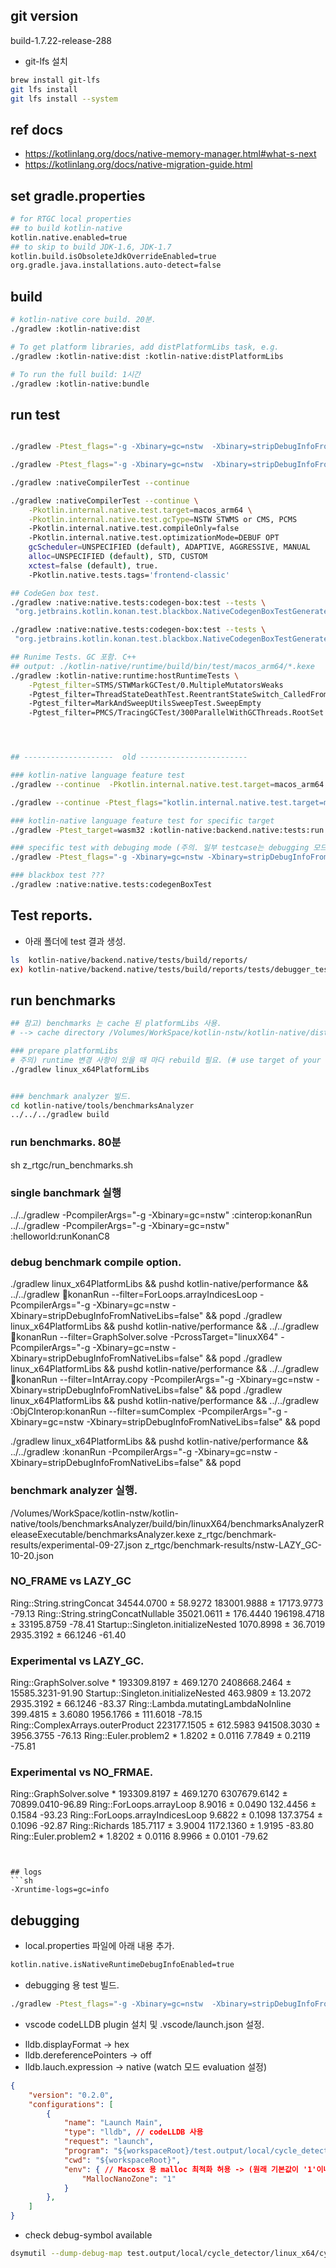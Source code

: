 ## git version 
build-1.7.22-release-288
- git-lfs 설치
```sh
brew install git-lfs
git lfs install
git lfs install --system
```

## ref docs
- https://kotlinlang.org/docs/native-memory-manager.html#what-s-next 
- https://kotlinlang.org/docs/native-migration-guide.html 


## set gradle.properties
```sh
# for RTGC local properties
## to build kotlin-native
kotlin.native.enabled=true
## to skip to build JDK-1.6, JDK-1.7
kotlin.build.isObsoleteJdkOverrideEnabled=true
org.gradle.java.installations.auto-detect=false
```

## build
```sh
# kotlin-native core build. 20분.
./gradlew :kotlin-native:dist

# To get platform libraries, add distPlatformLibs task, e.g.
./gradlew :kotlin-native:dist :kotlin-native:distPlatformLibs

# To run the full build: 1시간 
./gradlew :kotlin-native:bundle
```

## run test 
```sh

./gradlew -Ptest_flags="-g -Xbinary=gc=nstw  -Xbinary=stripDebugInfoFromNativeLibs=false" :native:native.tests:stdlibTest

./gradlew -Ptest_flags="-g -Xbinary=gc=nstw  -Xbinary=stripDebugInfoFromNativeLibs=false" :native:native.tests:stress:test

./gradlew :nativeCompilerTest --continue

./gradlew :nativeCompilerTest --continue \
    -Pkotlin.internal.native.test.target=macos_arm64 \
    -Pkotlin.internal.native.test.gcType=NSTW STWMS or CMS, PCMS
    -Pkotlin.internal.native.test.compileOnly=false
    -Pkotlin.internal.native.test.optimizationMode=DEBUF OPT
    gcScheduler=UNSPECIFIED (default), ADAPTIVE, AGGRESSIVE, MANUAL
    alloc=UNSPECIFIED (default), STD, CUSTOM
    xctest=false (default), true.
    -Pkotlin.native.tests.tags='frontend-classic'

## CodeGen box test.
./gradlew :native:native.tests:codegen-box:test --tests \
 "org.jetbrains.kotlin.konan.test.blackbox.NativeCodegenBoxTestGenerated\$Box\$*"

./gradlew :native:native.tests:codegen-box:test --tests \
 "org.jetbrains.kotlin.konan.test.blackbox.NativeCodegenBoxTestGenerated\$Box\$Annotations"

## Runime Tests. GC 포함. C++ 
## output: ./kotlin-native/runtime/build/bin/test/macos_arm64/*.kexe
./gradlew :kotlin-native:runtime:hostRuntimeTests \
    -Pgtest_filter=STMS/STWMarkGCTest/0.MultipleMutatorsWeaks
    -Pgtest_filter=ThreadStateDeathTest.ReentrantStateSwitch_CalledFromNativeGuard
    -Pgtest_filter=MarkAndSweepUtilsSweepTest.SweepEmpty
    -Pgtest_filter=PMCS/TracingGCTest/300ParallelWithGCThreads.RootSet




## --------------------  old ------------------------

### kotlin-native language feature test
./gradlew --continue  -Pkotlin.internal.native.test.target=macos_arm64 -Ptest_flags="-g -Xbinary=gc=nstw -Xbinary=stripDebugInfoFromNativeLibs=false" :native:native.tests:test

./gradlew --continue -Ptest_flags="kotlin.internal.native.test.target=macos_arm64 -g -Xbinary=gc=nstw -Xbinary=stripDebugInfoFromNativeLibs=false" :native:native.tests:test

### kotlin-native language feature test for specific target
./gradlew -Ptest_target=wasm32 :kotlin-native:backend.native:tests:run

### specific test with debuging mode (주의. 일부 testcase는 debugging 모드 빌드 시 test 실패함.)
./gradlew -Ptest_flags="-g -Xbinary=gc=nstw -Xbinary=stripDebugInfoFromNativeLibs=false" :kotlin-native:backend.native:tests:cycle_detector

### blackbox test ???
./gradlew :native:native.tests:codegenBoxTest 
```

## Test reports.
- 아래 폴더에 test 결과 생성.
```sh
ls  kotlin-native/backend.native/tests/build/reports/
ex) kotlin-native/backend.native/tests/build/reports/tests/debugger_test/classes/org.jetbrains.kotlin.native.test.debugger.DwarfTests.html
```

## run benchmarks
```sh
## 참고) benchmarks 는 cache 된 platformLibs 사용.
# --> cache directory /Volumes/WorkSpace/kotlin-nstw/kotlin-native/dist/klib/cache/linux_x64-gSTATIC

### prepare platformLibs
# 주의) runtime 변경 사항이 있을 때 마다 rebuild 필요. (# use target of your laptop here instead ex) linux_arm64PlatformLibs)
./gradlew linux_x64PlatformLibs  


### benchmark analyzer 빌드.
cd kotlin-native/tools/benchmarksAnalyzer
../../../gradlew build
```

### run benchmarks. 80분
sh z_rtgc/run_benchmarks.sh

### single banchmark 실행
../../gradlew -PcompilerArgs="-g -Xbinary=gc=nstw" :cinterop:konanRun
../../gradlew -PcompilerArgs="-g -Xbinary=gc=nstw" :helloworld:runKonanC8

### debug benchmark compile option.
./gradlew linux_x64PlatformLibs && pushd kotlin-native/performance && ../../gradlew :ring:konanRun --filter=ForLoops.arrayIndicesLoop -PcompilerArgs="-g -Xbinary=gc=nstw -Xbinary=stripDebugInfoFromNativeLibs=false" && popd
./gradlew linux_x64PlatformLibs && pushd kotlin-native/performance && ../../gradlew :ring:konanRun --filter=GraphSolver.solve -PcrossTarget="linuxX64" -PcompilerArgs="-g -Xbinary=gc=nstw -Xbinary=stripDebugInfoFromNativeLibs=false" && popd
./gradlew linux_x64PlatformLibs && pushd kotlin-native/performance && ../../gradlew :ring:konanRun --filter=IntArray.copy -PcompilerArgs="-g -Xbinary=gc=nstw -Xbinary=stripDebugInfoFromNativeLibs=false" && popd
./gradlew linux_x64PlatformLibs && pushd kotlin-native/performance && ../../gradlew :ObjCInterop:konanRun --filter=sumComplex -PcompilerArgs="-g -Xbinary=gc=nstw -Xbinary=stripDebugInfoFromNativeLibs=false" && popd

./gradlew linux_x64PlatformLibs && pushd kotlin-native/performance && ../../gradlew :konanRun -PcompilerArgs="-g -Xbinary=gc=nstw -Xbinary=stripDebugInfoFromNativeLibs=false" && popd

### benchmark analyzer 실행.
/Volumes/WorkSpace/kotlin-nstw/kotlin-native/tools/benchmarksAnalyzer/build/bin/linuxX64/benchmarksAnalyzerReleaseExecutable/benchmarksAnalyzer.kexe z_rtgc/benchmark-results/experimental-09-27.json z_rtgc/benchmark-results/nstw-LAZY_GC-10-20.json 

### NO_FRAME vs LAZY_GC
Ring::String.stringConcat                         34544.0700 ± 58.9272     183001.9888 ± 17173.9773 -79.13
Ring::String.stringConcatNullable                 35021.0611 ± 176.4440    196198.4718 ± 33195.8759 -78.41
Startup::Singleton.initializeNested               1070.8998 ± 36.7019      2935.3192 ± 66.1246      -61.40

### Experimental vs LAZY_GC.
Ring::GraphSolver.solve *                         193309.8197 ± 469.1270   2408668.2464 ± 15585.3231-91.90
Startup::Singleton.initializeNested               463.9809 ± 13.2072       2935.3192 ± 66.1246      -83.37
Ring::Lambda.mutatingLambdaNoInline               399.4815 ± 3.6080        1956.1766 ± 111.6018     -78.15
Ring::ComplexArrays.outerProduct                  223177.1505 ± 612.5983   941508.3030 ± 3956.3755  -76.13
Ring::Euler.problem2 *                            1.8202 ± 0.0116          7.7849 ± 0.2119          -75.81

### Experimental vs NO_FRMAE.
Ring::GraphSolver.solve *                         193309.8197 ± 469.1270   6307679.6142 ± 70899.0410-96.89
Ring::ForLoops.arrayLoop                          8.9016 ± 0.0490          132.4456 ± 0.1584        -93.23
Ring::ForLoops.arrayIndicesLoop                   9.6822 ± 0.1098          137.3754 ± 0.1096        -92.87
Ring::Richards                                    185.7117 ± 3.9004        1172.1360 ± 1.9195       -83.80
Ring::Euler.problem2 *                            1.8202 ± 0.0116          8.9966 ± 0.0101          -79.62

```


## logs
```sh
-Xruntime-logs=gc=info
```

## debugging
- local.properties 파일에 아래 내용 추가.
```sh
kotlin.native.isNativeRuntimeDebugInfoEnabled=true
```

- debugging 용 test 빌드.
```sh
./gradlew -Ptest_flags="-g -Xbinary=gc=nstw  -Xbinary=stripDebugInfoFromNativeLibs=false" :kotlin-native:native:native.tests:cycle_detector
```

- vscode codeLLDB plugin 설치 및 .vscode/launch.json 설정.
* lldb.displayFormat -> hex
* lldb.dereferencePointers -> off
* lldb.lauch.expression -> native (watch 모드 evaluation 설정)

```json
{
    "version": "0.2.0",
    "configurations": [
        {
            "name": "Launch Main",
            "type": "lldb", // codeLLDB 사용
            "request": "launch",
            "program": "${workspaceRoot}/test.output/local/cycle_detector/linux_x64/cycle_detector.kexe",
            "cwd": "${workspaceRoot}",
            "env": { // Macosx 용 malloc 최적화 허용 -> (원래 기본값이 '1'이나 vscode 가 debugging 을 위해 off 함.)
                "MallocNanoZone": "1"
            }
        },
    ]
}
```
- check debug-symbol available
```sh
dsymutil --dump-debug-map test.output/local/cycle_detector/linux_x64/cycle_detector.kexe
```
